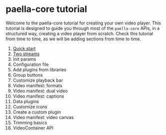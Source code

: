 # paella-core tutorial

Welcome to the paella-core tutorial for creating your own video player. This tutorial is designed to guide you through most of the `paella-core` APIs, in a structured way, creating a video player from scratch. Check this tutorial from time to time, as we will be adding sections from time to time.

1. [Quick start](quick_start.md)
2. [Two streams](two_streams.md)
3. Init params
4. Configuration file
5. Add plugins from libraries
6. Group buttons
7. Customize playback bar
8. Video manifest: formats
9. Video manifest: dual video
10. Video manifest: captions
11. Data plugins
12. Customize icons
13. Create a custom plugin
14. Video manifest: video canvas
15. Trimming basics
16. VideoContainer API
